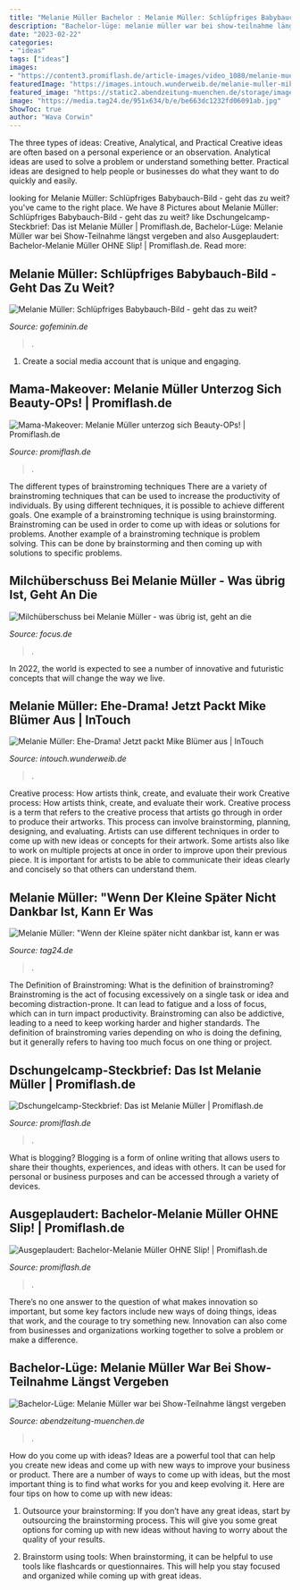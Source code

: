 ```yaml
---
title: "Melanie Müller Bachelor : Melanie Müller: Schlüpfriges Babybauch-bild"
description: "Bachelor-lüge: melanie müller war bei show-teilnahme längst vergeben"
date: "2023-02-22"
categories:
- "ideas"
tags: ["ideas"]
images:
- "https://content3.promiflash.de/article-images/video_1080/melanie-mueller-mit-rotem-lippenstift.jpg"
featuredImage: "https://images.intouch.wunderweib.de/melanie-muller-mike-bluemer,id=2522aae3,b=intouch,w=1600,ca=3.00,6.27,93.00,40.00,rm=sk.jpeg"
featured_image: "https://static2.abendzeitung-muenchen.de/storage/image/7/9/0/7/857097_artikelbild-flex_1vclrY_zbCOsf.jpg"
image: "https://media.tag24.de/951x634/b/e/be663dc1232fd06091ab.jpg"
ShowToc: true
author: "Wava Corwin"
---
```



The three types of ideas: Creative, Analytical, and Practical
Creative ideas are often based on a personal experience or an observation. Analytical ideas are used to solve a problem or understand something better. Practical ideas are designed to help people or businesses do what they want to do quickly and easily.

	

		
looking for Melanie Müller: Schlüpfriges Babybauch-Bild - geht das zu weit? you've came to the right place. We have 8 Pictures about Melanie Müller: Schlüpfriges Babybauch-Bild - geht das zu weit? like Dschungelcamp-Steckbrief: Das ist Melanie Müller | Promiflash.de, Bachelor-Lüge: Melanie Müller war bei Show-Teilnahme längst vergeben and also Ausgeplaudert: Bachelor-Melanie Müller OHNE Slip! | Promiflash.de. Read more:
		
    
## Melanie Müller: Schlüpfriges Babybauch-Bild - Geht Das Zu Weit?

<img loading=lazy src="https://assets.afcdn.com/story/20191001/2024910_w767h767c1cx629cy629cxt0cyt0cxb1257cyb1257.jpg" onerror="this.onerror=null;this.src='https://tse1.mm.bing.net/th?id=OIP.5mMbldzAjg14GIQfBft8ZwHaHa&amp;pid=15.1';" alt="Melanie Müller: Schlüpfriges Babybauch-Bild - geht das zu weit?">

_Source: gofeminin.de_

>. 

	

1. Create a social media account that is unique and engaging.

    
## Mama-Makeover: Melanie Müller Unterzog Sich Beauty-OPs! | Promiflash.de

<img loading=lazy src="https://content5.promiflash.de/article-images/video_1080/melanie-mueller-macht-eine-pose.jpg" onerror="this.onerror=null;this.src='https://tse1.mm.bing.net/th?id=OIP.AKtfNqtkUADPkgjmWZrHIAHaEK&amp;pid=15.1';" alt="Mama-Makeover: Melanie Müller unterzog sich Beauty-OPs! | Promiflash.de">

_Source: promiflash.de_

>. 

	

The different types of brainstroming techniques
There are a variety of brainstroming techniques that can be used to increase the productivity of individuals. By using different techniques, it is possible to achieve different goals. One example of a brainstroming technique is using brainstorming. Brainstroming can be used in order to come up with ideas or solutions for problems. Another example of a brainstroming technique is problem solving. This can be done by brainstorming and then coming up with solutions to specific problems.

    
## Milchüberschuss Bei Melanie Müller - Was übrig Ist, Geht An Die

<img loading=lazy src="https://p5.focus.de/img/fotos/origs11380543/2173715052-w630-h786-o-q75-p5/melanie-mueller.jpg" onerror="this.onerror=null;this.src='https://tse1.mm.bing.net/th?id=OIP.rPJh9WvZ24c2LSM4wvBOHQHaJQ&amp;pid=15.1';" alt="Milchüberschuss bei Melanie Müller - was übrig ist, geht an die">

_Source: focus.de_

>. 

	

In 2022, the world is expected to see a number of innovative and futuristic concepts that will change the way we live.

    
## Melanie Müller: Ehe-Drama! Jetzt Packt Mike Blümer Aus | InTouch

<img loading=lazy src="https://images.intouch.wunderweib.de/melanie-muller-mike-bluemer,id=2522aae3,b=intouch,w=1600,ca=3.00,6.27,93.00,40.00,rm=sk.jpeg" onerror="this.onerror=null;this.src='https://tse2.mm.bing.net/th?id=OIP.F22FZkiUutxQmI7WzKCq2QHaEK&amp;pid=15.1';" alt="Melanie Müller: Ehe-Drama! Jetzt packt Mike Blümer aus | InTouch">

_Source: intouch.wunderweib.de_

>. 

	

Creative process: How artists think, create, and evaluate their work
Creative process: How artists think, create, and evaluate their work.
Creative process is a term that refers to the creative process that artists go through in order to produce their artworks. This process can involve brainstorming, planning, designing, and evaluating. Artists can use different techniques in order to come up with new ideas or concepts for their artwork. Some artists also like to work on multiple projects at once in order to improve upon their previous piece. It is important for artists to be able to communicate their ideas clearly and concisely so that others can understand them.

    
## Melanie Müller: &quot;Wenn Der Kleine Später Nicht Dankbar Ist, Kann Er Was

<img loading=lazy src="https://media.tag24.de/951x634/b/e/be663dc1232fd06091ab.jpg" onerror="this.onerror=null;this.src='https://tse4.mm.bing.net/th?id=OIP.Q-wHBtsSBWUwYbzb-1bakQHaE8&amp;pid=15.1';" alt="Melanie Müller: &quot;Wenn der Kleine später nicht dankbar ist, kann er was">

_Source: tag24.de_

>. 

	

The Definition of Brainstroming: What is the definition of brainstroming?
Brainstroming is the act of focusing excessively on a single task or idea and becoming distraction-prone. It can lead to fatigue and a loss of focus, which can in turn impact productivity. Brainstroming can also be addictive, leading to a need to keep working harder and higher standards. The definition of brainstroming varies depending on who is doing the defining, but it generally refers to having too much focus on one thing or project.

    
## Dschungelcamp-Steckbrief: Das Ist Melanie Müller | Promiflash.de

<img loading=lazy src="https://content5.promiflash.de/article-images/video_1080/melanie-mueller-vor-dschungel-palmen.jpg" onerror="this.onerror=null;this.src='https://tse3.mm.bing.net/th?id=OIP.eTP_G6i-zKW1l-GBX7XW5QHaEK&amp;pid=15.1';" alt="Dschungelcamp-Steckbrief: Das ist Melanie Müller | Promiflash.de">

_Source: promiflash.de_

>. 

	

What is blogging?
Blogging is a form of online writing that allows users to share their thoughts, experiences, and ideas with others. It can be used for personal or business purposes and can be accessed through a variety of devices.

    
## Ausgeplaudert: Bachelor-Melanie Müller OHNE Slip! | Promiflash.de

<img loading=lazy src="https://content3.promiflash.de/article-images/video_1080/melanie-mueller-mit-rotem-lippenstift.jpg" onerror="this.onerror=null;this.src='https://tse3.mm.bing.net/th?id=OIP.8GBQfHguFTYYF4pieU8tBAHaEK&amp;pid=15.1';" alt="Ausgeplaudert: Bachelor-Melanie Müller OHNE Slip! | Promiflash.de">

_Source: promiflash.de_

>. 

	

There’s no one answer to the question of what makes innovation so important, but some key factors include new ways of doing things, ideas that work, and the courage to try something new. Innovation can also come from businesses and organizations working together to solve a problem or make a difference.

    
## Bachelor-Lüge: Melanie Müller War Bei Show-Teilnahme Längst Vergeben

<img loading=lazy src="https://static2.abendzeitung-muenchen.de/storage/image/7/9/0/7/857097_artikelbild-flex_1vclrY_zbCOsf.jpg" onerror="this.onerror=null;this.src='https://tse1.mm.bing.net/th?id=OIP.2cO6E5GTrvbI9naEzXmnggHaEK&amp;pid=15.1';" alt="Bachelor-Lüge: Melanie Müller war bei Show-Teilnahme längst vergeben">

_Source: abendzeitung-muenchen.de_

>. 

	

How do you come up with ideas?
Ideas are a powerful tool that can help you create new ideas and come up with new ways to improve your business or product. There are a number of ways to come up with ideas, but the most important thing is to find what works for you and keep evolving it. Here are four tips on how to come up with new ideas:
1. Outsource your brainstorming: If you don’t have any great ideas, start by outsourcing the brainstorming process. This will give you some great options for coming up with new ideas without having to worry about the quality of your results.

2. Brainstorm using tools: When brainstorming, it can be helpful to use tools like flashcards or questionnaires. This will help you stay focused and organized while coming up with great ideas.


